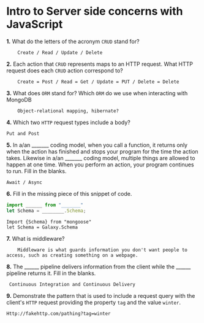 # Intro to Server side concerns with JavaScript

**1.** What do the letters of the acronym `CRUD` stand for?
<!-- enter you answer in the space below -->
```
    Create / Read / Update / Delete
```
**2.** Each action that `CRUD` represents maps to an HTTP request. What HTTP request does each `CRUD` action correspond to?
<!-- enter you answer in the space below -->
```
    Create = Post / Read = Get / Update = PUT / Delete = Delete
```
**3.** What does `ORM` stand for? Which `ORM` do we use when interacting with MongoDB
<!-- enter you answer in the space below -->
```
    Object-relational mapping, hibernate?
```
**4.** Which two `HTTP` request types include a body?
<!-- enter you answer in the space below -->
```
Put and Post
```
**5.** In a/an _______ coding model, when you call a function, it returns only when the action has finished and stops your program for the time the action takes. Likewise in a/an _______ coding model, multiple things are allowed to happen at one time. When you perform an action, your program continues to run.  Fill in the blanks.
<!-- enter you answer in the space below -->
```
Await / Async
```

**6.** Fill in the missing piece of this snippet of code.
```js
import ______ from "_______"
let Schema = ________.Schema;
```
<!-- enter you answer in the space below -->
```
Import {Schema} from "mongoose"
let Schema = Galaxy.Schema
```
**7.** What is middleware?
<!-- enter you answer in the space below -->
```
    Middleware is what guards information you don't want people to access, such as creating something on a webpage.
```
**8.** The ______ pipeline delivers information from the client while the ______ pipeline returns it. Fill in the blanks. 
<!-- enter you answer in the space below -->
```
 Continuous Integration and Continuous Delivery
```
**9.** 
Demonstrate the pattern that is used to include a request query with the client's `HTTP` request providing the property `tag` and the value `winter`.
<!-- enter you answer in the space below -->
```
Http://fakehttp.com/pathing?tag=winter
```